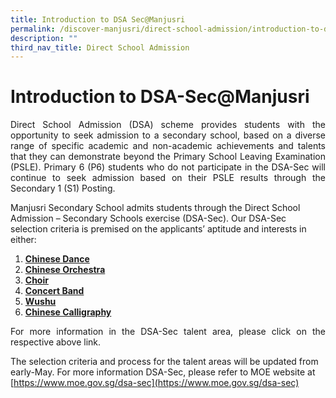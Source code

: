 ```yaml
---
title: Introduction to DSA Sec@Manjusri
permalink: /discover-manjusri/direct-school-admission/introduction-to-dsa-sec-at-manjusri/
description: ""
third_nav_title: Direct School Admission
---
```

# Introduction to DSA-Sec@Manjusri

<p style="text-align: justify;">
Direct School Admission (DSA) scheme provides students with the opportunity to seek admission to a secondary school, based on a diverse range of specific academic and non-academic achievements and talents that they can demonstrate beyond the Primary School Leaving Examination (PSLE). Primary 6 (P6) students who do not participate in the DSA-Sec will continue to seek admission based on their PSLE results through the Secondary 1 (S1) Posting.

Manjusri Secondary School admits students through the Direct School Admission – Secondary Schools exercise (DSA-Sec). Our DSA-Sec selection criteria is premised on the applicants’ aptitude and interests in either: </p>

1.  **<a href="/cca/performing-arts/chinese-dance" target="_blank">Chinese Dance</a>**
2.  <a href="/cca/performing-arts/chinese-orchestra" target="_blank"><b>Chinese Orchestra</b></a>
3.  **<a href="/cca/performing-arts/choir" target="_blank">Choir</a>**
4.  **<a href="/cca/performing-arts/concert-band" target="_blank">Concert Band</a>**
5.  **<a href="/cca/sports/wushu" target="_blank">Wushu</a>**
6.  **<a href="/cca/clubs-and-societies/chinese-calligraphy/" target="_blank">Chinese Calligraphy</a>**

<p style="text-align: justify;">For more information in the&nbsp;DSA-Sec talent area, please click on the respective above link.
	
The selection criteria and process for the talent areas will be updated from early-May. For more information DSA-Sec, please refer to MOE website at [https://www.moe.gov.sg/dsa-sec](https://www.moe.gov.sg/dsa-sec) </p>